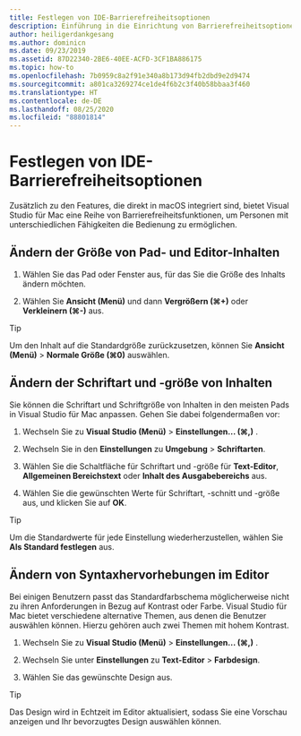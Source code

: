 ```yaml
---
title: Festlegen von IDE-Barrierefreiheitsoptionen
description: Einführung in die Einrichtung von Barrierefreiheitsoptionen in Visual Studio für Mac
author: heiligerdankgesang
ms.author: dominicn
ms.date: 09/23/2019
ms.assetid: 87D22340-2BE6-40EE-ACFD-3CF1BA886175
ms.topic: how-to
ms.openlocfilehash: 7b0959c8a2f91e340a8b173d94fb2dbd9e2d9474
ms.sourcegitcommit: a801ca3269274ce1de4f6b2c3f40b58bbaa3f460
ms.translationtype: HT
ms.contentlocale: de-DE
ms.lasthandoff: 08/25/2020
ms.locfileid: "88801814"
---
```

# <a name="set-ide-accessibility-options"></a>Festlegen von IDE-Barrierefreiheitsoptionen

Zusätzlich zu den Features, die direkt in macOS integriert sind, bietet Visual Studio für Mac eine Reihe von Barrierefreiheitsfunktionen, um Personen mit unterschiedlichen Fähigkeiten die Bedienung zu ermöglichen.

## <a name="resize-pad-and-editor-content"></a>Ändern der Größe von Pad- und Editor-Inhalten

1. Wählen Sie das Pad oder Fenster aus, für das Sie die Größe des Inhalts ändern möchten.

1. Wählen Sie **Ansicht (Menü)** und dann **Vergrößern (&#8984;+)** oder **Verkleinern (&#8984;-)** aus.

> [!TIP]
> Um den Inhalt auf die Standardgröße zurückzusetzen, können Sie **Ansicht (Menü)**  > **Normale Größe (&#8984;0)** auswählen.

## <a name="change-the-content-font-and-size"></a>Ändern der Schriftart und -größe von Inhalten

Sie können die Schriftart und Schriftgröße von Inhalten in den meisten Pads in Visual Studio für Mac anpassen. Gehen Sie dabei folgendermaßen vor:

1. Wechseln Sie zu **Visual Studio (Menü)**  > **Einstellungen... (&#8984;,)** .

1. Wechseln Sie in den **Einstellungen** zu **Umgebung** > **Schriftarten**.

1. Wählen Sie die Schaltfläche für Schriftart und -größe für **Text-Editor**, **Allgemeinen Bereichstext** oder **Inhalt des Ausgabebereichs** aus.

1. Wählen Sie die gewünschten Werte für Schriftart, -schnitt und -größe aus, und klicken Sie auf **OK**.

> [!TIP]
> Um die Standardwerte für jede Einstellung wiederherzustellen, wählen Sie **Als Standard festlegen** aus.

## <a name="change-the-editor-syntax-highlighting"></a>Ändern von Syntaxhervorhebungen im Editor

Bei einigen Benutzern passt das Standardfarbschema möglicherweise nicht zu ihren Anforderungen in Bezug auf Kontrast oder Farbe. Visual Studio für Mac bietet verschiedene alternative Themen, aus denen die Benutzer auswählen können. Hierzu gehören auch zwei Themen mit hohem Kontrast.

1. Wechseln Sie zu **Visual Studio (Menü)**  > **Einstellungen... (&#8984;,)** .

1. Wechseln Sie unter **Einstellungen** zu **Text-Editor** > **Farbdesign**.

1. Wählen Sie das gewünschte Design aus.

> [!TIP]
> Das Design wird in Echtzeit im Editor aktualisiert, sodass Sie eine Vorschau anzeigen und Ihr bevorzugtes Design auswählen können.